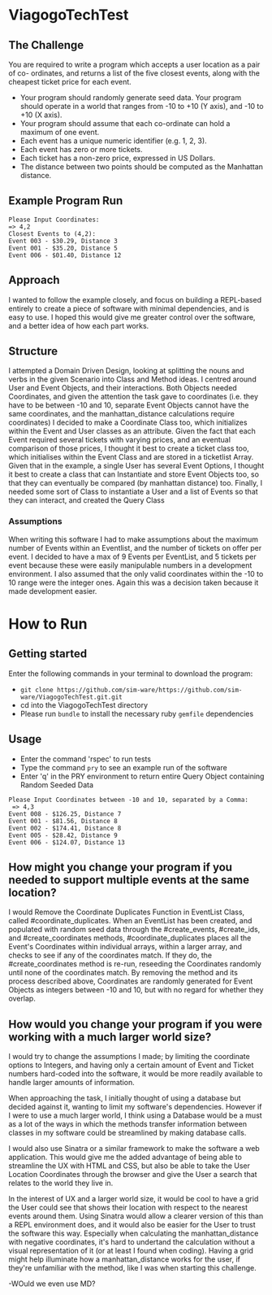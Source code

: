 # ViagogoTechTest

## The Challenge

You are required to write a program which accepts a user location as a pair of co- ordinates, and returns a list of the five closest events, along with the cheapest ticket price for each event.

* Your program should randomly generate seed data.
Your program should operate in a world that ranges from -10 to +10 (Y axis), and -10
to +10 (X axis).
* Your program should assume that each co-ordinate can hold a maximum of one event.
* Each event has a unique numeric identifier (e.g. 1, 2, 3).
* Each event has zero or more tickets.
* Each ticket has a non-zero price, expressed in US Dollars.
* The distance between two points should be computed as the Manhattan distance.

## Example Program Run
```
Please Input Coordinates:
=> 4,2
Closest Events to (4,2):
Event 003 - $30.29, Distance 3
Event 001 - $35.20, Distance 5
Event 006 - $01.40, Distance 12
```

## Approach

I wanted to follow the example closely, and focus on building a REPL-based entirely to create a piece
of software with minimal dependencies, and is easy to use.
I hoped this would give me greater control over the software, and a better idea of how each part works.

## Structure

I attempted a Domain Driven Design, looking at splitting the nouns and verbs in the given Scenario into
Class and Method ideas. I centred around User and Event Objects, and their interactions. Both Objects needed
Coordinates, and given the attention the task gave to coordinates (i.e. they have to be between -10 and 10,
separate Event Objects cannot have the same coordinates, and the manhattan_distance calculations require
coordinates) I decided to make a Coordinate Class too, which initializes within the Event and User classes
as an attribute. Given the fact that each Event required several tickets with varying prices, and an eventual
comparison of those prices, I thought it best to create a ticket class too, which initialises within the Event
Class and are stored in a ticketlist Array. Given that in the example, a single User has several Event Options,
I thought it best to create a class that can Instantiate and store Event Objects too, so that they can eventually
be compared (by manhattan distance) too. Finally, I needed some sort of Class to instantiate a User and a list of
Events so that they can interact, and created the Query Class

### Assumptions

When writing this software I had to make assumptions about the maximum number of Events within an Eventlist, and
the number of tickets on offer per event. I decided to have a max of 9 Events per EventList, and 5 tickets per
event because these were easily manipulable numbers in a development environment. I also assumed that the only
valid coordinates within the -10 to 10 range were the integer ones. Again this was a decision taken because it
made development easier.

# How to Run
## Getting started
Enter the following commands in your terminal to download the program:
- `git clone https://github.com/sim-ware/https://github.com/sim-ware/ViagogoTechTest.git.git`
- cd into the ViagogoTechTest directory
- Please run `bundle` to install the necessary ruby `gemfile` dependencies

## Usage
- Enter the command 'rspec' to run tests
- Type the command `pry` to see an example run of the software
- Enter 'q' in the PRY environment to return entire Query Object containing Random Seeded Data

```
Please Input Coordinates between -10 and 10, separated by a Comma:
 => 4,3
Event 008 - $126.25, Distance 7
Event 001 - $81.56, Distance 8
Event 002 - $174.41, Distance 8
Event 005 - $28.42, Distance 9
Event 006 - $124.07, Distance 13
```

## How might you change your program if you needed to support multiple events at the same location?

  I would Remove the Coordinate Duplicates Function in EventList Class, called #coordinate_duplicates.
When an EventList has been created, and populated with random seed data through the #create_events, #create_ids, and #create_coordinates methods, #coordinate_duplicates places all the Event's Coordinates within individual arrays, within a larger array, and checks to see if any of the coordinates match. If they do, the #create_coordinates method is re-run, reseeding the Coordinates randomly until none of the coordinates match. By removing the method and its process described above, Coordinates are randomly generated for Event Objects as integers between -10 and 10, but with no regard for whether they overlap.


## How would you change your program if you were working with a much larger world size?

I would try to change the assumptions I made; by limiting the coordinate options to Integers, and having only a certain amount of Event and
Ticket numbers hard-coded into the software, it would be more readily available to handle larger amounts of information.

When approaching the task, I initially thought of using a database but decided against it, wanting to limit my software's dependencies. However if I were to use a much larger world, I think using a Database would be a must as a lot of the ways in which the methods transfer information between classes in my software could be streamlined by making database calls.

I would also use Sinatra or a similar framework to make the software a web application. This would give me the added advantage of being able to streamline the UX with HTML and CSS, but also be able to take the User Location Coordinates through the browser and give the User a search that relates to the world they live in.

In the interest of UX and a larger world size, it would be cool to have a grid the User could see that shows their location with respect to the nearest events around them. Using Sinatra would allow a clearer version of this than a REPL environment does, and it would also be easier for the User to trust the software this way. Especially when calculating the manhattan_distance with negative coordinates, it's hard to undertand the calculation without a visual representation of it (or at least I found when coding). Having a grid might help illuminate how a manhattan_distance works for the user, if they're unfamiliar with the method, like I was when starting this challenge.



-WOuld we even use MD?
